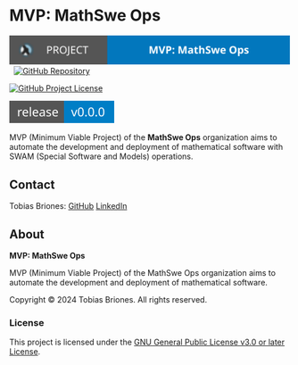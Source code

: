<!-- Copyright (c) 2024 Tobias Briones. All rights reserved. -->
<!-- SPDX-License-Identifier: GPL-3.0-or-later -->
<!-- This file is part of https://github.com/mathswe-ops/mathswe-ops---mvp -->

# MVP: MathSwe Ops

[![Project](system/public/mathswe-ops-mvp-badge.svg)](https://ops.math.software)
&nbsp;
[![GitHub Repository](https://img.shields.io/static/v1?label=GITHUB&message=REPOSITORY&labelColor=555&color=0277bd&style=for-the-badge&logo=GITHUB)](https://github.com/mathswe-ops/mathswe-ops---mvp)

[![GitHub Project License](https://img.shields.io/github/license/mathswe-ops/mathswe-ops---mvp.svg?style=flat-square)](https://github.com/mathswe-ops/mathswe-ops---mvp/blob/main/LICENSE)

![GitHub Release](system/public/mathswe-ops-mvp-release-badge.svg)

MVP (Minimum Viable Project) of the **MathSwe Ops** organization aims to
automate the development and deployment of mathematical software with SWAM
(Special Software and Models) operations.

## Contact

Tobias Briones: [GitHub](https://github.com/tobiasbriones)
[LinkedIn](https://linkedin.com/in/tobiasbriones)

## About

**MVP: MathSwe Ops**

MVP (Minimum Viable Project) of the MathSwe Ops organization aims to automate
the development and deployment of mathematical software.

Copyright © 2024 Tobias Briones. All rights reserved.

### License

This project is licensed under the
[GNU General Public License v3.0 or later License](LICENSE).
